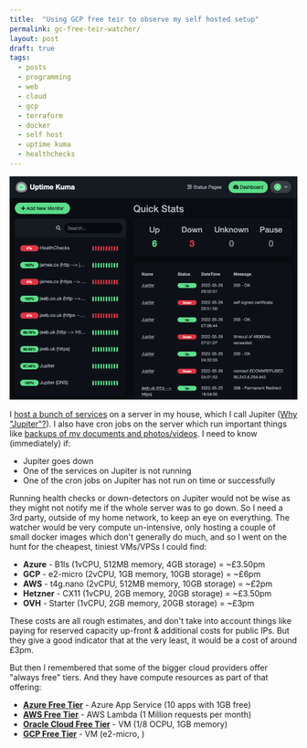 ```yaml
---
title:  "Using GCP free teir to observe my self hosted setup"
permalink: gc-free-teir-watcher/
layout: post
draft: true
tags: 
  - posts
  - programming
  - web
  - cloud
  - gcp
  - terraform
  - docker
  - self host
  - uptime kuma
  - healthchecks
---
```


![Uptime Kuma](../assets/pluto-uptime.png)

I [host a bunch of services](<../Self Hosting/What I Self Host.md>) on a server in my house, which I call Jupiter ([Why "Jupiter"?](<../Self Hosting/Device Naming.md>)). I also have cron jobs on the server which run important things like [backups of my documents and photos/videos](<../Self Hosting/Backups.md>). I need to know (immediately) if:
- Jupiter goes down
- One of the services on Jupiter is not running
- One of the cron jobs on Jupiter has not run on time or successfully

Running health checks or down-detectors on Jupiter would not be wise as they might not notify me if the whole server was to go down. So I need a 3rd party, outside of my home network, to keep an eye on everything. The watcher would be very compute un-intensive, only hosting a couple of small docker images which don't generally do much, and so I went on the hunt for the cheapest, tiniest VMs/VPSs I could find:
- **Azure** - B1ls (1vCPU, 512MB memory, 4GB storage) = ~£3.50pm
- **GCP** - e2-micro (2vCPU, 1GB memory, 10GB storage) = ~£6pm
- **AWS** - t4g.nano (2vCPU, 512MB memory, 10GB storage) = ~£2pm
- **Hetzner** - CX11 (1vCPU, 2GB memory, 20GB storage) = ~£3.50pm
- **OVH** - Starter (1vCPU, 2GB memory, 20GB storage) = ~£3pm

These costs are all rough estimates, and don't take into account things like paying for reserved capacity up-front & additional costs for public IPs. But they give a good indicator that at the very least, it would be a cost of around £3pm.

But then I remembered that some of the bigger cloud providers offer "always free" tiers. And they have compute resources as part of that offering:
- **[Azure Free Tier]()** - Azure App Service (10 apps with 1GB free)
- **[AWS Free Tier](https://aws.amazon.com/free)** - AWS Lambda (1 Million requests per month)
- **[Oracle Cloud Free Tier](https://www.oracle.com/uk/cloud/free/)** - VM (1/8 OCPU, 1GB memory)
- **[GCP Free Tier](https://cloud.google.com/free)** - VM (e2-micro, )